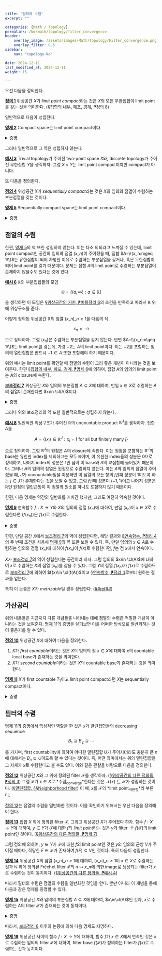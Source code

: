 ```yaml
---

title: "필터의 수렴"
excerpt: ""

categories: [Math / Topology]
permalink: /ko/math/topology/filter_convergence
header:
    overlay_image: /assets/images/Math/Topology/Filter_convergence.png
    overlay_filter: 0.5
sidebar: 
    nav: "topology-ko"

date: 2024-12-11
last_modified_at: 2024-12-11
weight: 15

---
```


우선 다음을 정의한다.

<div class="definition" markdown="1">

<ins id="def1">**정의 1**</ins> 위상공간 $X$가 *limit point compact*라는 것은 $X$의 모든 무한집합이 limit point를 갖는 것을 의미한다. ([§집합의 내부, 폐포, 경계, ⁋정의 8](/ko/math/topology/other_concepts#def8))

</div>

일반적으로 다음이 성립한다.

<div class="proposition" markdown="1">

<ins id="prop22">**명제 2**</ins> Compact space는 limit point compact이다.

</div>
<details class="proof" markdown="1">
<summary>증명</summary>

결론에 반하여 limit point compact가 아닌 compact space $X$를 가정하자. 그럼 limit point를 갖지 않는 무한집합 $A$가 존재하며, 따라서 [§집합의 내부, 폐포, 경계, ⁋정의 8](/ko/math/topology/other_concepts#def8) 이후의 논증에 의하여 $\cl(A)\setminus A=\emptyset$이어야 한다. 즉 $A$는 닫힌집합이어야 하고, 따라서 compact이다. 한편 각각의 $a\in A$ 또한 $A$의 limit point가 아니므로, $a$의 적당한 열린근방 $U_a$가 존재하여 $A\cap U_a=\\{a\\}$이도록 할 수 있다. 그럼 $(U\_a)\_{a\in A}$는 finite subcover를 갖지 않는 $A$의 open covering이므로 모순이다.

</details>

그러나 일반적으로 그 역은 성립하지 않는다.

<div class="example" markdown="1">

<ins id="ex3">**예시 3**</ins> Trivial topology가 주어진 two-point space $X$와, discrete topology가 주어진 무한집합 $Y$을 생각하자. 그럼 $X\times Y$는 limit point compact이지만 compact가 아니다.

</div>

또 다음을 정의한다.

<div class="definition" markdown="1">

<ins id="def4">**정의 4**</ins> 위상공간 $X$가 *sequentially compact*라는 것은 $X$의 임의의 점열이 수렴하는 부분점열을 갖는 것이다.

</div>

<div class="proposition" markdown="1">

<ins id="prop5">**명제 5**</ins> Sequentially compact space는 limit point compact이다.

</div>
<details class="proof" markdown="1">
<summary>증명</summary>

$X$가 sequentially compact space라 하고, limit point를 갖지 않는 무한집합 $A$가 존재한다고 가정하자. 그럼 $A$의 적당한 countable subset $A'$를 택하여 이를 점열 $(x\_n)\_{n\geq k}$로 만들 수 있다. 그럼 $X$는 sequentially compact이므로 수렴하는 부분점열을 가지며, 이 점열이 $x$로 수렴한다 하면 $x$가 $A'$의 limit point가 되고 따라서 $A$의 limit point가 되는 것을 확인할 수 있다. 

</details>

## 점열의 수렴

한편, [명제 5](#prop5)의 역 또한 성립하지 않는다. 이는 다소 의외라고 느껴질 수 있는데, limit point compact인 공간의 임의의 점열 $(x\_n)$이 주어졌을 때, 집합 $A=\\{x_n:n\geq 1\\}$는 유한집합이 되어 자명한 이유로 수렴하는 부분점열을 갖거나, 혹은 무한집합이 되어 limit point를 갖기 때문이다. 문제는 집합 $A$의 limit point로 수렴하는 부분점열이 존재하지 않을수도 있다는 것에 있다. 

<div class="example" markdown="1">

<ins id="ex6">**예시 6**</ins> $\mathbb{R}$의 부분집합들의 모임

$$\mathcal{B}=\{(a,\infty): a\in \mathbb{R}\}$$

을 생각하면 이 모임은 [§위상공간의 기저, ⁋따름정리 6](/ko/math/topology/topological_bases#cor6)의 조건을 만족하고 따라서 $\mathbb{R}$ 위에 위상구조를 준다.

이렇게 정의된 위상공간 $\mathbb{R}$의 점열 $(x\_n)\_{n\geq 1}$을 다음의 식

$$x_n=-n$$

으로 정의하자. 그럼 $(x_n)$은 수렴하는 부분점열을 갖지 않는다. 반면 $A=\\{x_n:n\geq 1\\}$는 limit point를 갖는데, 가령 $-2$는 $A$의 limit point이다. 이는 $-2$를 포함하는 임의의 열린집합은 반드시 $-1\in A$ 또한 포함해야 하기 때문이다.

</div>

위의 예시는 limit point를 확인할 때 점열의 수렴이 그리 좋은 개념이 아니라는 것을 보여준다. 한편 [§집합의 내부, 폐포, 경계, ⁋명제 6](/ko/math/topology/other_concepts#prop6)에 의하여, 집합 $A$의 임의의 limit point는 $A$의 closure에 속한다. 

<div class="proposition" markdown="1">

<ins id="lem7">**보조정리 7**</ins> 위상공간 $X$와 임의의 부분집합 $A\subseteq X$에 대하여, 만일 $x\in X$로 수렴하는 $A$의 점열이 존재한다면 $x\in \cl(A)$이다.

</div>
<details class="proof" markdown="1">
<summary>증명</summary>

$x$의 임의의 열린근방 $U$를 택하자. 그럼 $x$로 수렴하는 점열 $(x_n)$이 존재하므로, 적당한 $N\in \mathbb{N}$가 존재하여 $n\geq N$이면 $x_n\in U$이다. 그럼 $x_N\in U\cap A$이므로 $U\cap A\neq \emptyset$이고, 따라서 $x\in \cl(A)$이다.

</details>

그러나 위의 보조정리의 역 또한 일반적으로는 성립하지 않는다.

<div class="example" markdown="1">

<ins id="ex8">**예시 8**</ins> 일반적인 위상구조가 주어진 $\mathbb{R}$의 uncountable product $\mathbb{R}^J$를 생각하자. 집합 $A$를

$$A=\{(x_j)\in \mathbb{R}^J: x_j=1\text{ for all but finitely many $j$}\}$$

으로 정의하자. 그럼 $\mathbb{R}^J$의 원점은 $A$의 closure에 속한다. 이는 원점을 포함하는 $\mathbb{R}^J$의 base는 유한한 index를 제외하고는 모두 $\mathbb{R}$이며, 이 유한한 index들의 성분은 $0$으로 정의하고, 나머지 index의 성분은 $1$인 점이 이 base와 $A$의 교집합에 들어있기 때문이다. 그러나 $A$의 임의의 점열은 원점으로 수렴하지 않는다. 이는 $A$의 임의의 점열이 주어졌을 때, $J$가 uncountable임을 이용하면 이 점열의 모든 항의 $j$번째 성분이 $1$이도록 하는 $j\in J$가 존재한다는 것을 보일 수 있고, 그럼 $j$번째 성분이 $(-1,1)$이고 나머지 성분은 $\mathbb{R}$인 원점의 열린근방이 이 점열의 원소를 하나도 포함하지 않기 때문이다.

</div>

한편, 다음 명제는 약간의 일반화를 거치긴 했지만, 그래도 여전히 익숙한 것이다.

<div class="proposition" markdown="1">

<ins id="prop9">**명제 9**</ins> 연속함수 $f:X \rightarrow Y$와 $X$의 임의의 점열 $(x_n)$에 대하여, 만일 $(x_n)$이 $x\in X$로 수렴한다면 $(f(x_n))$은 $f(x)$로 수렴한다.

</div>
<details class="proof" markdown="1">
<summary>증명</summary>

$f(x)$의 임의의 열린근방 $V$를 택하자. 그럼 $f$는 연속함수이므로 $f^{-1}(V)$는 $x$의 열린근방이다. 따라서 적당한 $N\in \mathbb{N}$가 존재하여 $n\geq N$이면 $x_n\in f^{-1}(V)$이다. 그럼 $f(x_n)\in V$이므로 $(f(x_n))$은 $f(x)$로 수렴한다.

</details>

한편, 만일 공간 $X$에서 [보조정리 7](#lem7)의 역이 성립한다면, 해당 결과와 [§연속함수, ⁋정리 4](/ko/math/topology/continuous_functions#thm4)의 두 번째 조건을 사용해 [명제 9](#prop9)의 역 또한 보일 수 있다. 즉, 만일 임의의 $x\in A$로 수렴하는 임의의 점열 $(x_n)$에 대하여 $f(x_n)$이 $f(x)$로 수렴한다면, $f$는 점 $x$에서 연속이다.

$X$가 [보조정리 7](#lem7)의 역이 성립한다는 공간이라 하자. 그럼 임의의 $x\in \cl(A)$에 대하여 $x$로 수렴하는 $X$의 점열 $(x_n)$를 잡을 수 있다. 그럼 $Y$의 점열 $f(x_n)$가 $f(x)$로 수렴하므로 [보조정리 7](#lem7)에 의하여 $f(x)\in \cl(f(A))$이고 [§연속함수, ⁋정리 4](/ko/math/topology/continuous_functions#thm4)로부터 원하는 결과를 얻는다.

특히 이 논증은 $X$가 *metrizable*일 경우 성립한다. ([##ref##]())

## 가산공리

위의 내용들은 지금까지 다룬 개념들을 나타내는 데에 점열의 수렴은 적절한 개념이 아니라는 것을 보여준다. [명제 11](#prop11)의 증명을 살펴보면 이를 어떠한 방식으로 일반화하는 것이 좋은지를 알 수 있다.

<div class="definition" markdown="1">

<ins id="def10">**정의 10**</ins> 위상공간 $X$에 대하여 다음을 정의한다.

1. $X$가 *first countable*이라는 것은 $X$의 임의의 점 $x\in X$에 대하여 $x$의 countable local base가 존재하는 것을 의미한다.
2. $X$가 *second countable*이라는 것은 $X$의 countable base가 존재하는 것을 의미한다.

</div>

<div class="proposition" markdown="1">

<ins id="prop11">**명제 11**</ins> $X$가 first countable $T_1$이고 limit point compact라면 $X$는 sequentially compact이다. 

</div>
<details class="proof" markdown="1">
<summary>증명</summary>

앞서 언급한 것과 같이 임의의 점열 $(x\_n)$이 주어졌을 때, 집합 $A=\\{x_n:n\geq 1\\}$는 유한집합이 되어 자명한 이유로 수렴하는 부분점열을 갖거나, 혹은 무한집합이 되어 limit point $x$를 갖는다. 만일 $x=x_n$가 무한히 많은 $n$에 대해 성립한다면 또 다시 자명한 이유로 $x$에 수렴하는 부분점열을 잡을 수 있으므로, $x_n=x$를 만족하는 $n$아 오직 유한 개밖에 없다고 가정할 수 있고 이는 점열의 수렴에 영향을 주지 않으므로 일반성을 잃지 않고 $x_n\neq x$가 모든 $n$에 대해 성립한다고 가정할 수 있다. 

한편 $X$는 first countable이므로, $x$의 countable local base $\mathcal{B}(x)$를 생각할 수 있다. $\mathcal{B}(x)$의 원소를 $B_1,B_2,\ldots$와 같이 적는다면, $B_n$을 $B_1\cap\cdots\cap B_n$으로 바꾸어 $B_{n+1}\subseteq B_n$이 모든 $n$에 대해 성립하도록 할 수 있다. 

이제 $B_1$은 $x$를 포함하는 열린집합이고 $x$는 $A$의 limit point이므로, 적당한 $n_1$이 존재하여 $x\_{n\_1}\in B_1$이도록 할 수 있다. 이제 $X$가 $T_1$이므로 $x$를 포함하지만 $x_1,\ldots,x\_{n\_1}$을 포함하지 않는 열린집합 $U\_2$가 존재한다. 그럼 $U\_2\cap B\_2$는 다시 $x$를 포함하는 열린집합이고 $x$는 $A$의 limit point이므로, 적당한 $n_2$가 존재하여 $x\_{n\_2}\in U_2\cap B_2$이도록 할 수 있다. 이 과정을 반복하여 $x$로 수렴하는 $A$의 부분점열을 잡을 수 있다.

</details>

## 필터의 수렴

[명제 11](#prop11)의 증명에서 핵심적인 역할을 한 것은 $x$가 열린집합들의 decreasing sequence

$$B_1\supseteq B_2\supseteq\cdots$$

를 가지며, first countability에 의하여 어떠한 열린집합 $U$가 주어지더라도 충분히 큰 $n$에 대해서는 $B_n\subseteq U$이도록 할 수 있다는 것이다. 즉, 어떤 의미에서는 위의 열린집합들 그 자체가 $x$로 수렴한다고 볼 수도 있다. 이와 같은 관찰을 바탕으로 다음을 정의한다.

<div class="definition" markdown="1">

<ins id="def12">**정의 12**</ins> 위상공간 $X$와 그 위에 정의된 filter $\mathcal{F}$를 생각하자. ([§위상공간의 다른 정의들, ⁋정의 3](/ko/math/topology/equivalent_formulations_of_topology#def3)) 그럼 $\mathcal{F}$가 $x\in X$로 *수렴<sub>converge</sub>*한다는 것은 $\mathcal{N}(x)\subseteq \mathcal{F}$가 성립하는 것이다. ([§열린집합, §§Neighborhood filter](/ko/math/topology/open_sets#neighborhood-filter)) 이 때, $x$를 $\mathcal{F}$의 *limit point<sub>극한점</sub>*라 부른다. 

</div>

[정의 12](#def12)는 점열의 수렴을 일반화한 것이다. 이를 확인하기 위해서는 우선 다음을 정의해야 한다.

<div class="definition" markdown="1">

<ins id="def13">**정의 13**</ins> 집합 $X$ 위에 정의된 filter $\mathcal{F}$, 그리고 위상공간 $X$가 주어졌다 하자. 함수 $f:X \rightarrow Y$에 대하여, $y\in Y$가 $\mathcal{F}$에 대한 $f$의 *limit point*라는 것은 $y$가 filter ${\uparrow}f(\mathcal{F})$의 limit point인 것이다. ([§위상공간의 다른 정의들, ⁋명제 7](/ko/math/topology/equivalent_formulations_of_topology#prop7))

</div>

그럼 정의에 의하여, $y\in Y$가 $\mathcal{F}$에 대한 $f$의 limit point인 것은 $y$의 임의의 근방 $V$가 주어질 때마다, 적당한 $F\in \mathcal{F}$가 존재하여 $f(F)\subseteq V$인 것이다. 특히 다음이 성립한다.

<div class="proposition" markdown="1">

<ins id="prop14">**명제 14**</ins> 위상공간 $X$의 점열 $(x\_n)\_{n\geq 1}$에 대하여, $(x\_n)\_{n\geq 1}$이 $x\in X$로 수렴하는 것과 $\mathbb{N}$ 위에 정의된 Fréchet filter $\mathcal{F}$의 $n\mapsto x\_n$에 의한 image로 생성되는 filter가 $x$로 수렴하는 것이 동치이다. ([§위상공간의 다른 정의들, ⁋예시 4](/ko/math/topology/equivalent_formulations_of_topology#ex4))

</div>

따라서 필터의 수렴은 점열의 수렴을 일반화한 것임을 안다. 뿐만 아니라 이 개념을 통해 다음과 같은 명제를 증명할 수 있다. 

<div class="proposition" markdown="1">

<ins id="prop15">**명제 15**</ins> 위상공간 $X$와 임의의 부분집합 $A\subseteq X$에 대하여, $x\in\cl(A)$인 것과, $x$로 수렴하는 $A$의 filter $\mathcal{F}$가 존재하는 것이 동치이다.

</div>
<details class="proof" markdown="1">
<summary>증명</summary>

우선 $x$로 수렴하는 $A$의 filter $\mathcal{F}$가 존재한다 하자. 즉 $\mathcal{F}$는 원소 $A$와 부분집합 $\mathcal{N}(x)$를 포함한다. 따라서 filter의 정의에 의하여, 임의의 근방 $U\in \mathcal{N}(x)$에 대하여 $U\cap A\neq\emptyset$이다. 

거꾸로 $x\in \cl(A)$라 하자. 그럼 $x$의 임의의 근방 $U$에 대하여, $U\cap A\neq\emptyset$이므로 다음 식

$$\mathcal{N}(x)\vert_A=\{U\cap A: U\in \mathcal{N}(x)\}$$

은 filter base를 정의한다. 이제 $\mathcal{F}$를 $\mathcal{N}(x)\vert_A$에 의해 정의되는 filter라 하면 원하는 결과를 얻는다.

</details>

따라서, [보조정리 8](#lem8) 이후의 논증에 의해 다음 명제도 자명하다.

<div class="proposition" markdown="1">

<ins id="prop16">**명제 16**</ins> 위상공간 사이의 함수 $f:X \rightarrow Y$에 대하여, 함수 $f$가 $x\in X$에서 연속인 것은 $x$로 수렴하는 임의의 filter $\mathcal{F}$에 대하여, filter base $f(\mathcal{F})$가 정의하는 filter가 $f(x)$로 수렴하는 것과 동치이다. 

</div>